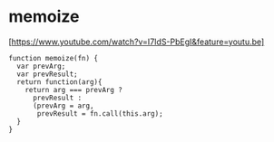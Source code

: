 # memoize

[https://www.youtube.com/watch?v=I7IdS-PbEgI&feature=youtu.be]  

```
function memoize(fn) {
  var prevArg;
  var prevResult;
  return function(arg){
    return arg === prevArg ?
      prevResult : 
      (prevArg = arg, 
       prevResult = fn.call(this.arg);
  }
}
```
